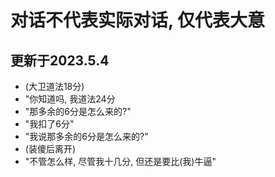 # 对话不代表实际对话, 仅代表大意
## 更新于2023.5.4
 - (大卫道法18分)
 - "你知道吗, 我道法24分
 - "那多余的6分是怎么来的?"
 - "我扣了6分"
 - "我说那多余的6分是怎么来的?"
 - (装傻后离开)
 - "不管怎么样, 尽管我十几分, 但还是要比(我)牛逼"
